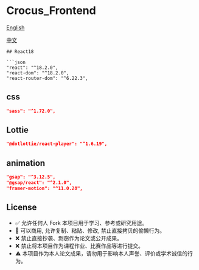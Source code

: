 # Crocus_Frontend


[English]()

[中文]()

```
## React18

```json
"react": "^18.2.0",
"react-dom": "^18.2.0",
"react-router-dom": "^6.22.3",
```

## css 
```json
"sass": "^1.72.0",
```

## Lottie
```json
"@dotlottie/react-player": "^1.6.19",
```

## animation
```json
"gsap": "^3.12.5",
"@gsap/react": "^2.1.0",
"framer-motion": "^11.0.28",
```

##  License

- ✅ 允许任何人 Fork 本项目用于学习、参考或研究用途。
- 📌 可以商用, 允许复制、粘贴、修改, 禁止直接拷贝的偷懒行为。
- ❌ 禁止直接抄袭、剽窃作为论文或公开成果。
- ❌ 禁止将本项目作为课程作业、比赛作品等进行提交。
- ⚠️ 本项目作为本人论文成果，请勿用于影响本人声誉、评价或学术诚信的行为。



